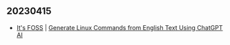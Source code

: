 ## 20230415
- [It's FOSS](https://itsfoss.com/) | [Generate Linux Commands from English Text Using ChatGPT AI](https://itsfoss.com/linux-terminal-ai/)

